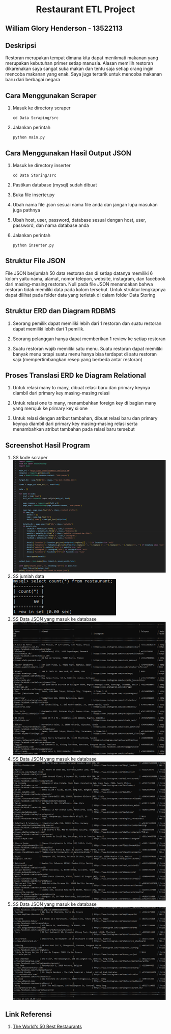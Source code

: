 <h1 align="center">
  Restaurant ETL Project
</h1>

<h2 align="left">
  William Glory Henderson - 13522113
</h2>

## Deskripsi 
Restoran merupakan tempat dimana kita dapat menikmati makanan yang merupakan kebutuhan primer setiap manusia. Alasan memilih restoran dikarenakan saya sangat suka makan dan tentu saja setiap orang ingin mencoba makanan yang enak. Saya juga tertarik untuk mencoba makanan baru dari berbagai negara

## Cara Menggunakan Scraper
1. Masuk ke directory scraper
    ```
    cd Data Scraping/src
    ```
2. Jalankan perintah 
    ```
    python main.py
    ```

## Cara Menggunakan Hasil Output JSON
1. Masuk ke directory inserter
    ```
    cd Data Storing/src
    ```
2. Pastikan database (mysql) sudah dibuat

3. Buka file inserter.py

4. Ubah nama file .json sesuai nama file anda dan jangan lupa masukan juga pathnya

5. Ubah host, user, password, database sesuai dengan host, user, password, dan nama database anda

6. Jalankan perintah 
    ```
    python inserter.py
    ```

## Struktur File JSON
File JSON berjumlah 50 data restoran dan di setiap datanya memiliki 6 kolom yaitu nama, alamat, nomor telepon, website, instagram, dan facebook dari masing-masing restoran. Null pada file JSON menandakan bahwa restoran  tidak memiliki data pada kolom tersebut. Untuk struktur lengkapnya dapat dilihat pada folder data yang terletak di dalam folder Data Storing

## Struktur ERD dan Diagram RDBMS
1. Seorang pemilik dapat memiliki lebih dari 1 restoran dan suatu restoran dapat memiliki lebih dari 1 pemilik.

2. Seorang pelanggan hanya dapat memberikan 1 review ke setiap restoran

3. Suatu restoran wajib memiliki satu menu. Suatu restoran dapat memiliki banyak menu tetapi suatu menu hanya bisa terdapat di satu restoran saja (mempertimbangkan resep yang berbeda antar restoran)

## Proses Translasi ERD ke Diagram Relational
1. Untuk relasi many to many, dibuat relasi baru dan primary keynya diambil dari primary key masing-masing relasi

2. Untuk relasi one to many, menambahkan foreign key di bagian many yang merujuk ke primary key si one

3. Untuk relasi dengan atribut tambahan, dibuat relasi baru dan primary keynya diambil dari primary key masing-masing relasi serta menambahkan atribut tambahan pada relasi baru tersebut

## Screenshot Hasil Program
1. SS kode scraper <br>
![code](./Data%20Scraping/screenshot/code.png) <br>
2. SS jumlah data <br> 
![ss1](./Data%20Storing/screenshot/ss1.png) <br>
3. SS Data JSON yang masuk ke database <br>
![ss2](./Data%20Storing/screenshot/ss2.png) <br>
4. SS Data JSON yang masuk ke database <br> 
![ss3](./Data%20Storing/screenshot/ss3.png) <br>
5. SS Data JSON yang masuk ke database <br>
![ss4](./Data%20Storing/screenshot/ss4.png)

## Link Referensi
1. [The World's 50 Best Restaurants](https://www.theworlds50best.com/list/1-50)
